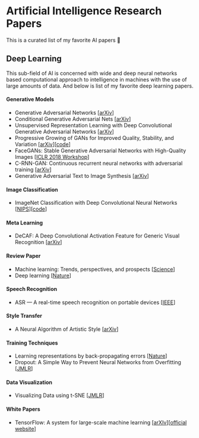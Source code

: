 # Artificial Intelligence Research Papers
This is a curated list of my favorite AI papers 📝

## Deep Learning
This sub-field of AI is concerned with wide and deep neural networks based computational approach to intelligence in machines with the use of large amounts of data. And below is list of my favorite deep learning papers.

#### Generative Models
- Generative Adversarial Networks [[arXiv](https://arxiv.org/abs/1406.2661)]
- Conditional Generative Adversarial Nets [[arXiv](https://arxiv.org/abs/1411.1784)]
- Unsupervised Representation Learning with Deep Convolutional Generative Adversarial Networks [[arXiv](https://arxiv.org/abs/1511.06434)]
- Progressive Growing of GANs for Improved Quality, Stability, and Variation [[arXiv](https://arxiv.org/abs/1710.10196)][[code](https://github.com/rahulbhalley/Progressive-Growing-of-GANs)]
- FaceGANs: Stable Generative Adversarial Networks with High-Quality Images [[ICLR 2018 Workshop](https://openreview.net/forum?id=HJn_vKyPM)]
- C-RNN-GAN: Continuous recurrent neural networks with adversarial training [[arXiv](https://arxiv.org/abs/1611.09904)]
- Generative Adversarial Text to Image Synthesis [[arXiv](https://arxiv.org/abs/1605.05396)]

#### Image Classification
- ImageNet Classification with Deep Convolutional Neural Networks [[NIPS](https://papers.nips.cc/paper/4824-imagenet-classification-with-deep-convolutional-neural-networks)][[code](https://github.com/rahulbhalley/AlexNet-TensorFlow)]

#### Meta Learning
- DeCAF: A Deep Convolutional Activation Feature for Generic Visual Recognition [[arXiv](https://arxiv.org/abs/1310.1531)]

#### Review Paper
- Machine learning: Trends, perspectives, and prospects [[Science](http://science.sciencemag.org/content/349/6245/255)]
- Deep learning [[Nature](https://www.nature.com/articles/nature14539)]

#### Speech Recognition
- ASR — A real-time speech recognition on portable devices [[IEEE](https://ieeexplore.ieee.org/document/7749004/)]

#### Style Transfer
- A Neural Algorithm of Artistic Style [[arXiv](https://arxiv.org/abs/1508.06576)]

#### Training Techniques
- Learning representations by back-propagating errors [[Nature](https://www.nature.com/articles/323533a0)]
- Dropout: A Simple Way to Prevent Neural Networks from Overfitting [[JMLR](http://jmlr.org/papers/v15/srivastava14a.html)]

#### Data Visualization
- Visualizing Data using t-SNE [[JMLR](http://www.jmlr.org/papers/v9/vandermaaten08a.html)]

#### White Papers
- TensorFlow: A system for large-scale machine learning [[arXIv](https://arxiv.org/abs/1605.08695)][[official website](https://www.tensorflow.org/)]
